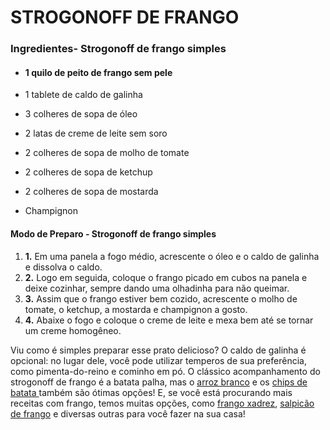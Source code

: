 # STROGONOFF DE FRANGO

### Ingredientes- Strogonoff de frango simples

- #### 1 quilo de peito de frango sem pele

- 1 tablete de caldo de galinha

- 3 colheres de sopa de óleo

- 2 latas de creme de leite sem soro

- 2 colheres de sopa de molho de tomate

- 2 colheres de sopa de ketchup

- 2 colheres de sopa de mostarda

- Champignon





####  Modo de Preparo - Strogonoff de frango simples



1. **1.** Em uma panela a fogo médio, acrescente o óleo e o caldo de galinha e dissolva o caldo.
2. **2.** Logo em seguida, coloque o frango picado em cubos na panela e deixe cozinhar, sempre dando uma olhadinha para não queimar.
3. **3.** Assim que o frango estiver bem cozido, acrescente o molho de tomate, o ketchup, a mostarda e champignon a gosto.
4. **4.** Abaixe o fogo e coloque o creme de leite e mexa bem até se tornar um creme homogêneo.



Viu como é simples preparar esse prato delicioso? O caldo de galinha é opcional: no lugar dele, você pode utilizar temperos de sua preferência, como pimenta-do-reino e cominho em pó. O clássico acompanhamento do strogonoff de frango é a batata palha, mas o [arroz branco](https://receitas.globo.com/arroz-branco-4ee4dae43a96252c27008882.ghtml) e os [chips de batata ](https://receitas.globo.com/chips-de-batatas-gnt.ghtml)também são ótimas opções! E, se você está procurando mais receitas com frango, temos muitas opções, como [frango xadrez](https://receitas.globo.com/receitas-sadia/frango-xadrez-como-fazer.ghtml), [salpicão de frango](https://receitas.globo.com/salpicao-de-frango-4d50ea8a52e0b252bc008f7a.ghtml) e diversas outras para você fazer na sua casa!

